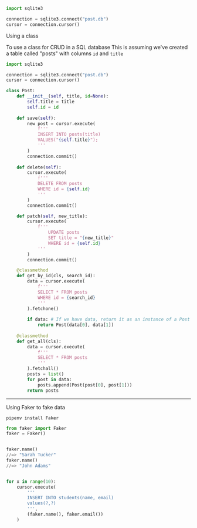 
``` python
import sqlite3

connection = sqlite3.connect("post.db")
cursor = connection.cursor()
```


Using a class 

To use a class for CRUD in a SQL database
This is assuming we've created a table called "posts" with columns `id` and `title`
```python
import sqlite3

connection = sqlite3.connect("post.db")
cursor = connection.cursor()

class Post:
	def __init__(self, title, id=None):
		self.title = title
		self.id = id
		
	def save(self):
		new post = cursor.execute(
			f'''
			INSERT INTO posts(title)
			VALUES("{self.title}");
			'''
		)
		connection.commit()
		
	def delete(self):
		cursor.execute(
			f'''
			DELETE FROM posts
			WHERE id = {self.id}
			'''
		)
		connection.commit()

	def patch(self, new_title):
		cursor.execute(
			f'''
				UPDATE posts
				SET title = "{new_title}"
				WHERE id = {self.id}
			'''
		)
		connection.commit()

	@classmethod
	def get_by_id(cls, search_id):
		data = cursor.execute(
			f'''
			SELECT * FROM posts
			WHERE id = {search_id}
			'''
		).fetchone()
	
		if data: # If we have data, return it as an instance of a Post
			return Post(data[0], data[1])
	
	@classmethod
	def get_all(cls):
		data = cursor.execute(
			f'''
			SELECT * FROM posts
			'''
		).fetchall()
		posts = list()
		for post in data:
			posts.append(Post(post[0], post[1]))
		return posts
```


****
Using Faker to fake data

`pipenv install Faker`
``` python
from faker import Faker
faker = Faker()


faker.name()
//=> "Sarah Tucker"
faker.name()
//=> "John Adams"


for x in range(10):
	cursor.execute(
		'''
		INSERT INTO students(name, email)
		values(?,?)
		''',
		(faker.name(), faker.email())
	)
```



